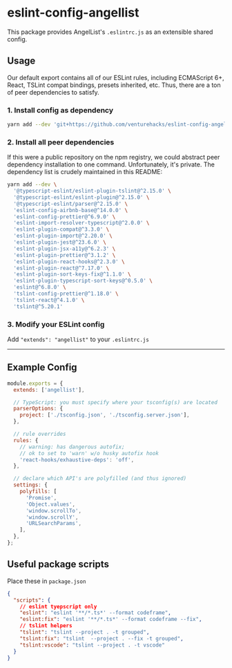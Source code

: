 # eslint-config-angellist

This package provides AngelList's `.eslintrc.js` as an extensible shared config.

## Usage

Our default export contains all of our ESLint rules, including ECMAScript 6+, React, TSLint compat bindings, presets inherited, etc. Thus, there are a ton of peer dependencies to satisfy.

### 1. Install config as dependency

```sh
yarn add --dev 'git+https://github.com/venturehacks/eslint-config-angellist#0.3.1'
```

### 2. Install all peer dependencies

If this were a public repository on the npm registry, we could abstract peer dependency installation to one command. Unfortunately, it's private. The dependency list is crudely maintained in this README:

```sh
yarn add --dev \
  '@typescript-eslint/eslint-plugin-tslint@^2.15.0' \
  '@typescript-eslint/eslint-plugin@^2.15.0' \
  '@typescript-eslint/parser@^2.15.0' \
  'eslint-config-airbnb-base@^14.0.0' \
  'eslint-config-prettier@^6.9.0' \
  'eslint-import-resolver-typescript@^2.0.0' \
  'eslint-plugin-compat@^3.3.0' \
  'eslint-plugin-import@^2.20.0' \
  'eslint-plugin-jest@^23.6.0' \
  'eslint-plugin-jsx-a11y@^6.2.3' \
  'eslint-plugin-prettier@^3.1.2' \
  'eslint-plugin-react-hooks@^2.3.0' \
  'eslint-plugin-react@^7.17.0' \
  'eslint-plugin-sort-keys-fix@^1.1.0' \
  'eslint-plugin-typescript-sort-keys@^0.5.0' \
  'eslint@^6.8.0' \
  'tslint-config-prettier@^1.18.0' \
  'tslint-react@^4.1.0' \
  'tslint@^5.20.1'
```

### 3. Modify your ESLint config

Add `"extends": "angellist"` to your `.eslintrc.js`

---

## Example Config

```js
module.exports = {
  extends: ['angellist'],

  // TypeScript: you must specify where your tsconfig(s) are located
  parserOptions: {
    project: ['./tsconfig.json', './tsconfig.server.json'],
  },

  // rule overrides
  rules: {
    // warning: has dangerous autofix;
    // ok to set to 'warn' w/o husky autofix hook
    'react-hooks/exhaustive-deps': 'off',
  },

  // declare which API's are polyfilled (and thus ignored)
  settings: {
    polyfills: [
      'Promise',
      'Object.values',
      'window.scrollTo',
      'window.scrollY',
      'URLSearchParams',
    ],
  },
};
```

## Useful package scripts

Place these in `package.json`

```json
{
  "scripts": {
    // eslint tyepscript only
    "eslint": "eslint '**/*.ts*' --format codeframe",
    "eslint:fix": "eslint '**/*.ts*' --format codeframe --fix",
    // tslint helpers
    "tslint": "tslint --project . -t grouped",
    "tslint:fix": "tslint  --project . --fix -t grouped",
    "tslint:vscode": "tslint --project . -t vscode"
  }
}
```
